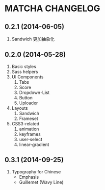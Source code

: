 # MATCHA CHANGELOG

## 0.2.1 (2014-06-05)

1.  Sandwich 更加抽象化

## 0.2.0 (2014-05-28)

1.  Basic styles
2.  Sass helpers
3.  UI Components
    1.  Tabs
    2.  Score
    3.  Dropdown-List
    4.  Button
    5.  Uploader
4.  Layouts
    1.  Sandwich
    2.  Frameset
5.  CSS3-related
    1.  animation
    2.  keyframes
    3.  user-select
    4.  linear-gradient

## 0.3.1 (2014-09-25)

1.  Typography for Chinese
    *   Emphasis
    *   Guillemet (Wavy Line)
